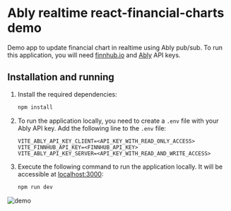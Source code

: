 # Ably realtime react-financial-charts demo

Demo app to update financial chart in realtime using Ably pub/sub.
To run this application, you will need [finnhub.io](https://finnhub.io/docs/api) and [Ably](https://ably.com/sign-up) API keys.

## Installation and running

1. Install the required dependencies:

   ```bash
   npm install
   ```

2. To run the application locally, you need to create a `.env` file with your Ably API key. Add the following line to the `.env` file:

   ```
   VITE_ABLY_API_KEY_CLIENT=<API_KEY_WITH_READ_ONLY_ACCESS>
   VITE_FINNHUB_API_KEY=<FINNHUB_API_KEY>
   VITE_ABLY_API_KEY_SERVER=<API_KEY_WITH_READ_AND_WRITE_ACCESS>
   ```

3. Execute the following command to run the application locally. It will be accessible at [localhost:3000](http://localhost:3000/):

   ```bash
   npm run dev
   ```

![demo](https://github.com/AvanthikaMeenakshi/ably-react-financial-charts-demo/assets/14136164/98481b74-b2a8-4542-a468-a87c0a5d1639)
